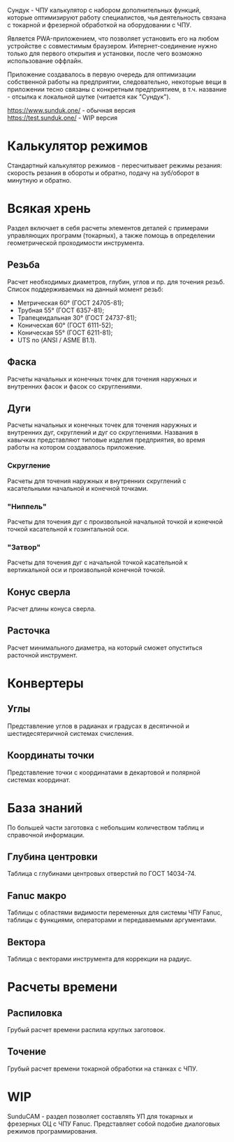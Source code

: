 Сундук - ЧПУ калькулятор с набором дополнительных функций, которые оптимизируют работу специалистов, чья деятельность связана с токарной и фрезерной обработкой на оборудовании с ЧПУ. 

Является PWA-приложением, что позволяет установить его на любом устройстве с совместимым браузером. Интернет-соединение нужно только для первого открытия и установки, после чего возможно использование оффлайн.

Приложение создавалось в первую очередь для оптимизации собственной работы на предприятии, следовательно, некоторые вещи в приложении тесно связаны с конкретным предприятием, в т.ч. название - отсылка к локальной шутке (читается как "Сундук").

https://www.sunduk.one/ - обычная версия  
https://test.sunduk.one/ - WIP версия 

# Калькулятор режимов
Стандартный калькулятор режимов - пересчитывает режимы резания: скорость резания в обороты и обратно, подачу на зуб/оборот в минутную и обратно.
# Всякая хрень
Раздел включает в себя расчеты элементов деталей с примерами управляющих программ (токарных), а также помощь в определении геометрической проходимости инструмента.
## Резьба
Расчет необходимых диаметров, глубин, углов и пр. для точения резьб.
Список поддерживаемых на данный момент резьб:
- Метрическая 60° (ГОСТ 24705-81);
- Трубная 55° (ГОСТ 6357-81);
- Трапецеидальная 30° (ГОСТ 24737-81);
- Коническая 60° (ГОСТ 6111-52);
- Коническая 55° (ГОСТ 6211-81);
- UTS по (ANSI / ASME B1.1).
## Фаска
Расчеты начальных и конечных точек для точения наружных и внутренних фасок и фасок со скруглениями.
## Дуги
Расчеты начальных и конечных точек для точения наружных и внутренних дуг, скруглений и дуг со скруглениями.
Названия в кавычках представляют типовые изделия предприятия, во время работы на котором создавалось приложение.
### Скругление
Расчеты для точения наружных и внутренних скруглений с касательными начальной и конечной точками.
### "Ниппель"
Расчеты для точения дуг с произвольной начальной точкой и конечной точкой касательной к гозинтальной оси.
### "Затвор"
Расчеты для точения дуг с начальной точкой касательной к вертикальной оси и произвольной конечной точкой.
## Конус сверла
Расчет длины конуса сверла.
## Расточка
Расчет минимального диаметра, на который сможет опуститься расточной инструмент.
# Конвертеры
## Углы
Представление углов в радианах и градусах в десятичной и шестидесятеричной системах счисления.
## Координаты точки
Представление точки с координатами в декартовой и полярной системах координат.

# База знаний
По большей части заготовка с небольшим количеством таблиц и справочной информации.
## Глубина центровки
Таблица с глубинами центровых отверстий по ГОСТ 14034-74.
## Fanuc макро
Таблицы с областями видимости переменных для системы ЧПУ Fanuc, таблицы с функциями, операторами и передаваемыми аргументами.
## Вектора
Таблица с векторами инструмента для коррекции на радиус.
# Расчеты времени
## Распиловка
Грубый расчет времени распила круглых заготовок.
## Точение
Грубый расчет времени токарной обработки на станках с ЧПУ.


# WIP
SunduCAM - раздел позволяет составлять УП для токарных и фрезерных ОЦ с ЧПУ Fanuc. Представляет собой подобие диалоговых режимов программирования.

